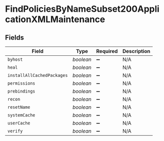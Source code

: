 # FindPoliciesByNameSubset200ApplicationXMLMaintenance


## Fields

| Field                      | Type                       | Required                   | Description                |
| -------------------------- | -------------------------- | -------------------------- | -------------------------- |
| `byhost`                   | *boolean*                  | :heavy_minus_sign:         | N/A                        |
| `heal`                     | *boolean*                  | :heavy_minus_sign:         | N/A                        |
| `installAllCachedPackages` | *boolean*                  | :heavy_minus_sign:         | N/A                        |
| `permissions`              | *boolean*                  | :heavy_minus_sign:         | N/A                        |
| `prebindings`              | *boolean*                  | :heavy_minus_sign:         | N/A                        |
| `recon`                    | *boolean*                  | :heavy_minus_sign:         | N/A                        |
| `resetName`                | *boolean*                  | :heavy_minus_sign:         | N/A                        |
| `systemCache`              | *boolean*                  | :heavy_minus_sign:         | N/A                        |
| `userCache`                | *boolean*                  | :heavy_minus_sign:         | N/A                        |
| `verify`                   | *boolean*                  | :heavy_minus_sign:         | N/A                        |